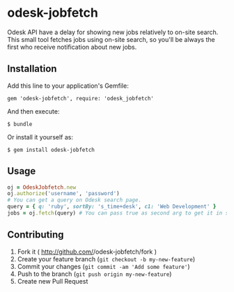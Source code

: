 # odesk-jobfetch

Odesk API have a delay for showing new jobs relatively to on-site search.
This small tool fetches jobs using on-site search, so you'll be always the first
who receive notification about new jobs.

## Installation

Add this line to your application's Gemfile:

    gem 'odesk-jobfetch', require: 'odesk_jobfetch'

And then execute:

    $ bundle

Or install it yourself as:

    $ gem install odesk-jobfetch

## Usage

```ruby
oj = OdeskJobfetch.new
oj.authorize('username', 'password')
# You can get a query on Odesk search page.
query = { q: 'ruby', sortBy: 's_time+desk', c1: 'Web Development' }
jobs = oj.fetch(query) # You can pass true as second arg to get it in simpler format.
```

## Contributing

1. Fork it ( http://github.com/<my-github-username>/odesk-jobfetch/fork )
2. Create your feature branch (`git checkout -b my-new-feature`)
3. Commit your changes (`git commit -am 'Add some feature'`)
4. Push to the branch (`git push origin my-new-feature`)
5. Create new Pull Request
